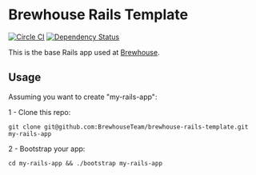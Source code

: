 # Brewhouse Rails Template

[![Circle
CI](https://circleci.com/gh/BrewhouseTeam/brewhouse-rails-template.svg?style=svg)](https://circleci.com/gh/BrewhouseTeam/brewhouse-rails-template)
[![Dependency
Status](https://gemnasium.com/BrewhouseTeam/brewhouse-rails-template.svg)](https://gemnasium.com/BrewhouseTeam/brewhouse-rails-template)

This is the base Rails app used at [Brewhouse](http://brewhouse.io).

## Usage

Assuming you want to create "my-rails-app":

1 - Clone this repo:
```
git clone git@github.com:BrewhouseTeam/brewhouse-rails-template.git my-rails-app
```

2 - Bootstrap your app:
```
cd my-rails-app && ./bootstrap my-rails-app
```

